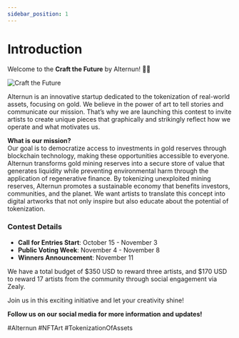 ```yaml
---
sidebar_position: 1
---
```


# Introduction

Welcome to the **Craft the Future** by Alternun! 🎨✨

![Craft the Future](/img/hero-en.jpg)

Alternun is an innovative startup dedicated to the tokenization of real-world assets, focusing on gold. We believe in the power of art to tell stories and communicate our mission. That’s why we are launching this contest to invite artists to create unique pieces that graphically and strikingly reflect how we operate and what motivates us.

**What is our mission?**  
Our goal is to democratize access to investments in gold reserves through blockchain technology, making these opportunities accessible to everyone. Alternun transforms gold mining reserves into a secure store of value that generates liquidity while preventing environmental harm through the application of regenerative finance. By tokenizing unexploited mining reserves, Alternun promotes a sustainable economy that benefits investors, communities, and the planet. We want artists to translate this concept into digital artworks that not only inspire but also educate about the potential of tokenization.

### Contest Details
- **Call for Entries Start**: October 15 - November 3 
- **Public Voting Week**: November 4 - November 8
- **Winners Announcement**: November 11

We have a total budget of $350 USD to reward three artists, and $170 USD to reward 17 artists from the community through social engagement via Zealy.

Join us in this exciting initiative and let your creativity shine!

**Follow us on our social media for more information and updates!**

#Alternun #NFTArt #TokenizationOfAssets

